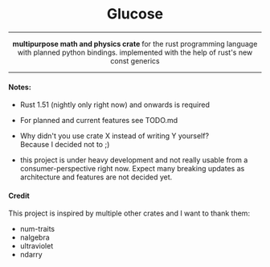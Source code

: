 
 <h1 align="center"> Glucose </h1>


-----

<p align="center">
  <strong> multipurpose math and physics crate </strong> for the rust programming language with planned python bindings.
  implemented with the help of rust's new const generics
</p>

-----


#### Notes: 
* Rust 1.51 (nightly only right now) and onwards is required

* For planned and current features see TODO.md

* Why didn't you use crate X instead of writing Y yourself?  
  Because I decided not to ;)

* this project is under heavy development and not really usable from a consumer-perspective 
  right now. Expect many breaking updates as architecture and features are not decided yet.
  
  
#### Credit
This project is inspired by multiple other crates and I want to thank them:
* num-traits
* nalgebra
* ultraviolet
* ndarry